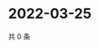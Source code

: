 # 2022-03-25

共 0 条

<!-- BEGIN WEIBO -->
<!-- 最后更新时间 Fri Mar 25 2022 07:00:39 GMT+0800 (China Standard Time) -->

<!-- END WEIBO -->
